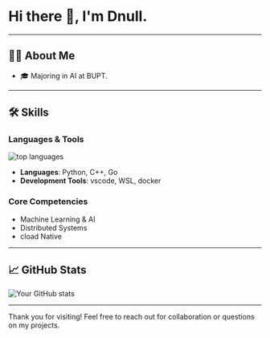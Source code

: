 # Hi there 👋, I'm Dnull.

---

## 👨‍💻 About Me

- 🎓 Majoring in AI at BUPT.

---

## 🛠️ Skills

### Languages & Tools

![top languages](https://github-readme-stats.vercel.app/api/top-langs/?username=Dnullp&layout=compact&theme=radical)

- **Languages**: Python, C++, Go
- **Development Tools**: vscode, WSL, docker

### Core Competencies

- Machine Learning & AI
- Distributed Systems
- cload Native

---

## 📈 GitHub Stats

![Your GitHub stats](https://github-readme-stats.vercel.app/api?username=DnullP&show_icons=true&theme=radical)

---

Thank you for visiting! Feel free to reach out for collaboration or questions on my projects.

